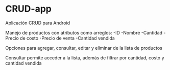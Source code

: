 # CRUD-app

Aplicación CRUD para Android

Manejo de productos con atributos como arreglos:
-ID
-Nombre
-Cantidad
-Precio de costo
-Precio de venta 
-Cantidad vendida

Opciones para agregar, consultar, editar y eliminar de la lista de productos

Consultar permite acceder a la lista, además de filtrar por cantidad, costo y cantidad vendida
